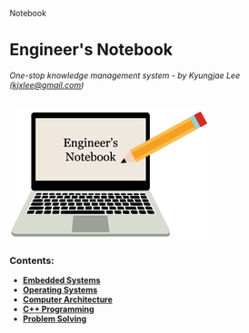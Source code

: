 Notebook

# Engineer's Notebook

###### One-stop knowledge management system - by Kyungjae Lee (kjxlee@gmail.com)



<img src="./wallpaper.png" alt="io-system" width="350">

### Contents: 

* **<a href="./embedded-systems/">Embedded Systems</a>**
* **<a href="./operating-systems/">Operating Systems</a>**
* **<a href="./computer-architecture/">Computer Architecture</a>**
* **<a href="./cpp-programming/">C++ Programming</a>**
* **<a href="./problem-solving/">Problem Solving</a>**

